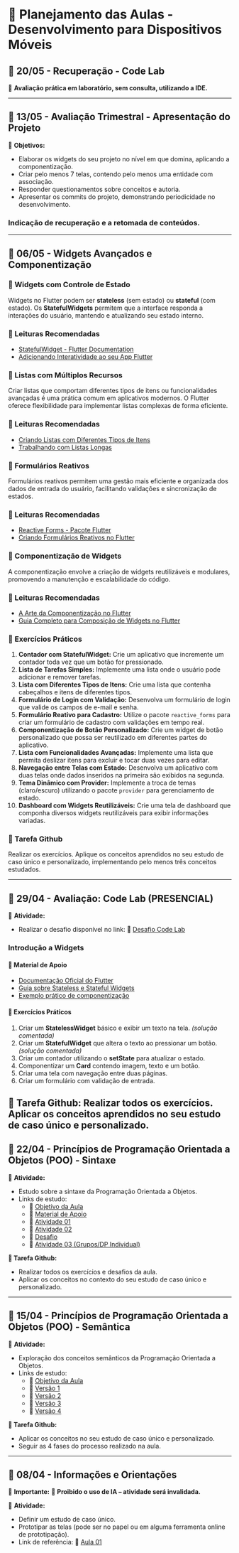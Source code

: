# 📌 Planejamento das Aulas - Desenvolvimento para Dispositivos Móveis

## 📅 20/05 - Recuperação - Code Lab
📍 **Avaliação prática em laboratório, sem consulta, utilizando a IDE.**

---

## 📅 13/05 - Avaliação Trimestral - Apresentação do Projeto
📌 **Objetivos:**
- Elaborar os widgets do seu projeto no nível em que domina, aplicando a componentização.
- Criar pelo menos 7 telas, contendo pelo menos uma entidade com associação.
- Responder questionamentos sobre conceitos e autoria.
- Apresentar os commits do projeto, demonstrando periodicidade no desenvolvimento.

### Indicação de recuperação e a retomada de conteúdos.

---

## 📅 06/05 - Widgets Avançados e Componentização

### 🔹 Widgets com Controle de Estado

Widgets no Flutter podem ser **stateless** (sem estado) ou **stateful** (com estado). Os **StatefulWidgets** permitem que a interface responda a interações do usuário, mantendo e atualizando seu estado interno.

### 📖 Leituras Recomendadas
- [StatefulWidget - Flutter Documentation](https://api.flutter.dev/flutter/widgets/StatefulWidget-class.html)
- [Adicionando Interatividade ao seu App Flutter](https://docs.flutter.dev/ui/interactivity)

### 🔹 Listas com Múltiplos Recursos

Criar listas que comportam diferentes tipos de itens ou funcionalidades avançadas é uma prática comum em aplicativos modernos. O Flutter oferece flexibilidade para implementar listas complexas de forma eficiente.

### 📖 Leituras Recomendadas
- [Criando Listas com Diferentes Tipos de Itens](https://docs.flutter.dev/cookbook/lists/mixed-list)
- [Trabalhando com Listas Longas](https://docs.flutter.dev/cookbook/lists/long-lists)

### 🔹 Formulários Reativos

Formulários reativos permitem uma gestão mais eficiente e organizada dos dados de entrada do usuário, facilitando validações e sincronização de estados.

### 📖 Leituras Recomendadas
- [Reactive Forms - Pacote Flutter](https://pub.dev/packages/reactive_forms)
- [Criando Formulários Reativos no Flutter](https://blog.logrocket.com/creating-reactive-forms-flutter/)

### 🔹 Componentização de Widgets

A componentização envolve a criação de widgets reutilizáveis e modulares, promovendo a manutenção e escalabilidade do código.

### 📖 Leituras Recomendadas
- [A Arte da Componentização no Flutter](https://medium.com/@bracinho2/the-art-of-componentization-in-flutter-f2e90701eb11)
- [Guia Completo para Composição de Widgets no Flutter](https://apexive.com/post/guide-to-widget-composition-in-flutter)

### 📌 Exercícios Práticos

1. **Contador com StatefulWidget:** Crie um aplicativo que incremente um contador toda vez que um botão for pressionado.
2. **Lista de Tarefas Simples:** Implemente uma lista onde o usuário pode adicionar e remover tarefas.
3. **Lista com Diferentes Tipos de Itens:** Crie uma lista que contenha cabeçalhos e itens de diferentes tipos.
4. **Formulário de Login com Validação:** Desenvolva um formulário de login que valide os campos de e-mail e senha.
5. **Formulário Reativo para Cadastro:** Utilize o pacote `reactive_forms` para criar um formulário de cadastro com validações em tempo real.
6. **Componentização de Botão Personalizado:** Crie um widget de botão personalizado que possa ser reutilizado em diferentes partes do aplicativo.
7. **Lista com Funcionalidades Avançadas:** Implemente uma lista que permita deslizar itens para excluir e tocar duas vezes para editar.
8. **Navegação entre Telas com Estado:** Desenvolva um aplicativo com duas telas onde dados inseridos na primeira são exibidos na segunda.
9. **Tema Dinâmico com Provider:** Implemente a troca de temas (claro/escuro) utilizando o pacote `provider` para gerenciamento de estado.
10. **Dashboard com Widgets Reutilizáveis:** Crie uma tela de dashboard que componha diversos widgets reutilizáveis para exibir informações variadas.

### 📂 Tarefa Github
Realizar os exercícios.
Aplique os conceitos aprendidos no seu estudo de caso único e personalizado, implementando pelo menos três conceitos estudados.

---

## 📅 29/04 - Avaliação: Code Lab (PRESENCIAL)
📌 **Atividade:**
- Realizar o desafio disponível no link:
  🔗 [Desafio Code Lab](https://github.com/heliokamakawa/aula/blob/main/ddm/aulas/aula3c-desafio.md)

### Introdução a Widgets
#### 📖 Material de Apoio
- [Documentação Oficial do Flutter](https://docs.flutter.dev/development/ui/widgets-intro)
- [Guia sobre Stateless e Stateful Widgets](https://docs.flutter.dev/development/ui/widgets-intro#stateful-and-stateless-widgets)
- [Exemplo prático de componentização](https://docs.flutter.dev/ui/layout)

#### 📌 Exercícios Práticos
1. Criar um **StatelessWidget** básico e exibir um texto na tela. *(solução comentada)*
2. Criar um **StatefulWidget** que altera o texto ao pressionar um botão. *(solução comentada)*
3. Criar um contador utilizando o **setState** para atualizar o estado.
4. Componentizar um **Card** contendo imagem, texto e um botão.
5. Criar uma tela com navegação entre duas páginas.
6. Criar um formulário com validação de entrada.

**📂 Tarefa Github:**
Realizar todos os exercícios.
Aplicar os conceitos aprendidos no seu estudo de caso único e personalizado.
---

## 📅 22/04 - Princípios de Programação Orientada a Objetos (POO) - Sintaxe
📌 **Atividade:**
- Estudo sobre a sintaxe da Programação Orientada a Objetos.
- Links de estudo:
  - 🔗 [Objetivo da Aula](https://github.com/heliokamakawa/aula/blob/main/ddm/aulas/aula03a-objetivo.md)
  - 🔗 [Material de Apoio](https://github.com/heliokamakawa/aula/blob/main/ddm/aulas/aula03a.md)
  - 🔗 [Atividade 01](https://github.com/heliokamakawa/aula/blob/main/ddm/aulas/aula03b-atv01.md)
  - 🔗 [Atividade 02](https://github.com/heliokamakawa/aula/blob/main/ddm/aulas/aula03b-atv02.md)
  - 🔗 [Desafio](https://github.com/heliokamakawa/aula/blob/main/ddm/aulas/aula3c-desafio.md)
  - 🔗 [Atividade 03 (Grupos/DP Individual)](https://github.com/heliokamakawa/aula/blob/main/ddm/aulas/aula3d-atv03.md)

**📂 Tarefa Github:**
- Realizar todos os exercícios e desafios da aula.
- Aplicar os conceitos no contexto do seu estudo de caso único e personalizado.

---

## 📅 15/04 - Princípios de Programação Orientada a Objetos (POO) - Semântica
📌 **Atividade:**
- Exploração dos conceitos semânticos da Programação Orientada a Objetos.
- Links de estudo:
  - 🔗 [Objetivo da Aula](https://github.com/heliokamakawa/aula/blob/main/ddm/aulas/aula02a-objetivo.md)
  - 🔗 [Versão 1](https://github.com/heliokamakawa/aula/blob/main/ddm/aulas/aula02b-v1.md)
  - 🔗 [Versão 2](https://github.com/heliokamakawa/aula/blob/main/ddm/aulas/aula02c-v2.md)
  - 🔗 [Versão 3](https://github.com/heliokamakawa/aula/blob/main/ddm/aulas/aula02d-v3.md)
  - 🔗 [Versão 4](https://github.com/heliokamakawa/aula/blob/main/ddm/aulas/aula02e-v4.md)

**📂 Tarefa Github:**
- Aplicar os conceitos no seu estudo de caso único e personalizado.
- Seguir as 4 fases do processo realizado na aula.

---

## 📅 08/04 - Informações e Orientações
📌 **Importante:** 🚫 **Proibido o uso de IA – atividade será invalidada.**

📌 **Atividade:**
- Definir um estudo de caso único.
- Prototipar as telas (pode ser no papel ou em alguma ferramenta online de prototipação).
- Link de referência:
  🔗 [Aula 01](https://github.com/heliokamakawa/aula/blob/main/ddm/aulas/aula01.md)

